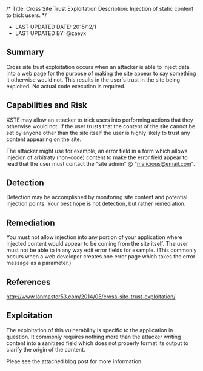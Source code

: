 /*
Title: Cross Site Trust Exploitation
Description: Injection of static content to trick users.
*/

- LAST UPDATED DATE: 2015/12/1
- LAST UPDATED BY: @zaeyx

## Summary

Cross site trust exploitation occurs when an attacker is able to inject data into a web page for the purpose of making the site appear to say something it otherwise would not.
This results in the user's trust in the site being exploited.  No actual code execution is required.

## Capabilities and Risk

XSTE may allow an attacker to trick users into performing actions that they otherwise would not.  If the user trusts that the content of the site cannot be set by anyone other than the site itself the user is highly likely to trust any content appearing on the site.  

The attacker might use for example, an error field in a form which allows injecion of arbitraty (non-code) content to make the error field appear to read that the user must contact the "site admin" @ "malicious@email.com".  

## Detection

Detection may be accomplished by monitoring site content and potential injection points.  Your best hope is not detection, but rather remediation.

## Remediation

You must not allow injection into any portion of your application where injected content would appear to be coming from the site itself.  The user must not be able to in any way edit error fields for example.  (This commonly occurs when a web developer creates one error page which takes the error message as a parameter.)

## References

http://www.lanmaster53.com/2014/05/cross-site-trust-exploitation/

## Exploitation

The exploitation of this vulnerability is specific to the application in question.  It commonly requires nothing more than the attacker writing content into a sanitized field which does not properly format its output to clarify the origin of the content.

Pleae see the attached blog post for more information.
